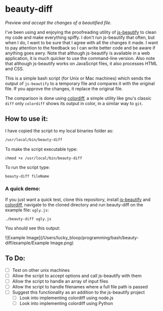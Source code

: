 # beauty-diff

*Preview and accept the changes of a beautified file.*

I've been using and enjoying the proofreading utility of [js-beautify](https://beautifier.io/) to clean my code and make everything spiffy. I don't run js-beautify that often, but when I do, I want to be sure that I agree with all the changes it made. I want to pay attention to the feedback so I can write better code and be aware if anything goes awry. Note that although js-beautify is available in a web application, it is much quicker to use the command-line version. Also note that although js-beautify works on JavaScript files, it also processes HTML and CSS.

This is a simple bash script (for Unix or Mac machines) which sends the output of `js-beautify`  to a temporary file and compares it with the original file. If you approve the changes, it replace the original file.

The comparison is done using [colordiff](http://www.colordiff.org/), a simple utility like gnu's classic `diff` only `colordiff` shows its output in color, in a similar way to `git`.

## How to use it:

I have copied the script to my local binaries folder as:

```bash
/usr/local/bin/beauty-diff
```

To make the script executable type:

```
chmod +x /usr/local/bin/beauty-diff
```

To run the script type:

```bash
beauty-diff fileName
```

### A quick demo:

If you just want a quick test, clone this repository, install [js-beautify](https://github.com/beautify-web/js-beautify) and [colordiff](https://github.com/daveewart/colordiff), navigate to the cloned directory and run beauty-diff on the example file: `ugly.js`:

```
./beauty-diff ugly.js
```

You should see this output:

![Example Image](/Users/lucky_bloop/programming/bash/beauty-diff/example/Example Image.png)

## To Do:

- [ ] Test on other unix machines
- [ ] Allow the script to accept options and call js-beautify with them
- [ ] Allow the script to handle an array of input files
- [ ] Allow the script to handle filenames where a full file path is passed
- [ ] Suggest this functionality as an addition to the js-beautify project
  - [ ] Look into implementing colordiff using node.js
  - [ ] Look into implementing colordiff using Python